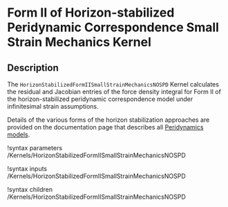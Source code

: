 # Form II of Horizon-stabilized Peridynamic Correspondence Small Strain Mechanics Kernel

## Description

The `HorizonStabilizedFormIISmallStrainMechanicsNOSPD` Kernel calculates the residual and Jacobian entries of the force density integral for Form II of the horizon-stabilized peridynamic correspondence model under infinitesimal strain assumptions.

Details of the various forms of the horizon stabilization approaches are provided on the documentation page that describes all [Peridynamics models](peridynamics/PeridynamicModels.md).


!syntax parameters /Kernels/HorizonStabilizedFormIISmallStrainMechanicsNOSPD

!syntax inputs /Kernels/HorizonStabilizedFormIISmallStrainMechanicsNOSPD

!syntax children /Kernels/HorizonStabilizedFormIISmallStrainMechanicsNOSPD
